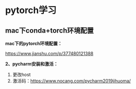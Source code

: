 # pytorch学习

## mac下conda+torch环境配置

**mac下的pytorch环境配置：**

https://www.jianshu.com/p/377480121388

**2、pycharm安装和激活：**

1. 更改host
2. 激活码：https://www.nocang.com/pycharm2019jihuoma/
